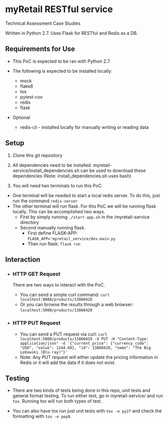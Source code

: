 # myRetail RESTful service
Technical Assessment Case Studies

Written in Python 2.7. Uses Flask for RESTful and Redis as a DB.

## Requirements for Use
  - This PoC is expected to be ran with Python 2.7.
  - The following is expected to be installed locally:
    - mock
    - flake8
    - tox
    - pytest-cov
    - redis
    - flask

  - Optional
     - redis-cli - installed locally for manually writing or reading data

## Setup
1. Clone this git repository

2. All dependencies need to be installed. myretail-service/install_dependencies.sh can be used to download
these dependencies (Note: install_dependencies.sh uses bash)

3. You will need two terminals to run this PoC.
  - One terminal will be needed to start a local redis server. To do this, just run the command `redis-server`
  - The other terminal will run flask. For this PoC we will be running flask locally. This can be accomplished two ways.
    - First by simply running `./start-app.sh` in the /myretail-service directory
    - Second manually running flask.
      - First define FLASK-APP: `FLASK_APP='myretail_service/dev.main.py`
      - Then run flask: `flask run`

## Interaction
  - ### HTTP GET Request
    There are two ways to interact with the PoC.
    - You can send a simple curl command: `curl localhost:8080/products/13860428`
    - Or you can browse the results through a web browser: `localhost:5000/products/13860428`

  - ### HTTP PUT Request
    - You can send a PUT request via curl: `curl localhost:5000/products/13860419 -X PUT -H "Content-Type: application/json" -d '{"current_price": {"currency_code": "USD", "value": 1244.69}, "id": 13860428, "name": "The Big Lebowski (Blu-ray)"}'`
    - Note: Any PUT request will either update the pricing information in Redis or it will add the data if it does not exist.


## Testing
  - There are two kinds of tests being done in this repo, unit tests and general format testing.
    To run either test, go in myretail-service/ and run `tox`. Running tox will run both types of test.

  - You can also have tox run just unit tests with `tox -e py27` and check the formatting with `tox -e pep8`.